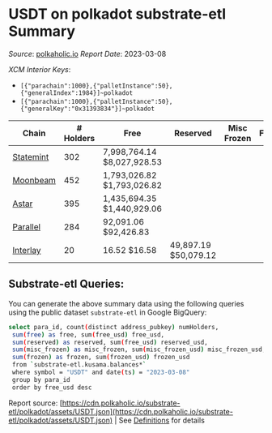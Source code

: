 # USDT on polkadot substrate-etl Summary

_Source_: [polkaholic.io](https://polkaholic.io) *Report Date*: 2023-03-08


*XCM Interior Keys*:
* `[{"parachain":1000},{"palletInstance":50},{"generalIndex":1984}]~polkadot`
* `[{"parachain":1000},{"palletInstance":50},{"generalKey":"0x31393834"}]~polkadot`


| Chain | # Holders | Free | Reserved | Misc Frozen | Frozen | Price | AssetID |
| ----- | --------- | ---- | -------- | ----------- | ------ | ----- | ------- |
| [Statemint](/polkadot/1000-statemint) | 302 | 7,998,764.14 $8,027,928.53 |   |    |   | $1.00 | `{"Token":"1984"}` |
| [Moonbeam](/polkadot/2004-moonbeam) | 452 | 1,793,026.82 $1,793,026.82 |   |    |   | $1.00 | `{"Token":"311091173110107856861649819128533077277"}` |
| [Astar](/polkadot/2006-astar) | 395 | 1,435,694.35 $1,440,929.06 |   |    |   | $1.00 | `{"Token":"4294969280"}` |
| [Parallel](/polkadot/2012-parallel) | 284 | 92,091.06 $92,426.83 |   |    |   | $1.00 | `{"Token":"102"}` |
| [Interlay](/polkadot/2032-interlay) | 20 | 16.52 $16.58 | 49,897.19 $50,079.12 |    |   | $1.00 | `{"ForeignAsset":"2"}` |

## Substrate-etl Queries:
You can generate the above summary data using the following queries using the public dataset `substrate-etl` in Google BigQuery:
```bash
select para_id, count(distinct address_pubkey) numHolders, 
 sum(free) as free, sum(free_usd) free_usd,
 sum(reserved) as reserved, sum(free_usd) reserved_usd,
 sum(misc_frozen) as misc_frozen, sum(misc_frozen_usd) misc_frozen_usd,
 sum(frozen) as frozen, sum(frozen_usd) frozen_usd
 from `substrate-etl.kusama.balances*` 
 where symbol = "USDT" and date(ts) = "2023-03-08"
 group by para_id
 order by free_usd desc
```


Report source: [https://cdn.polkaholic.io/substrate-etl/polkadot/assets/USDT.json](https://cdn.polkaholic.io/substrate-etl/polkadot/assets/USDT.json) | See [Definitions](/DEFINITIONS.md) for details

